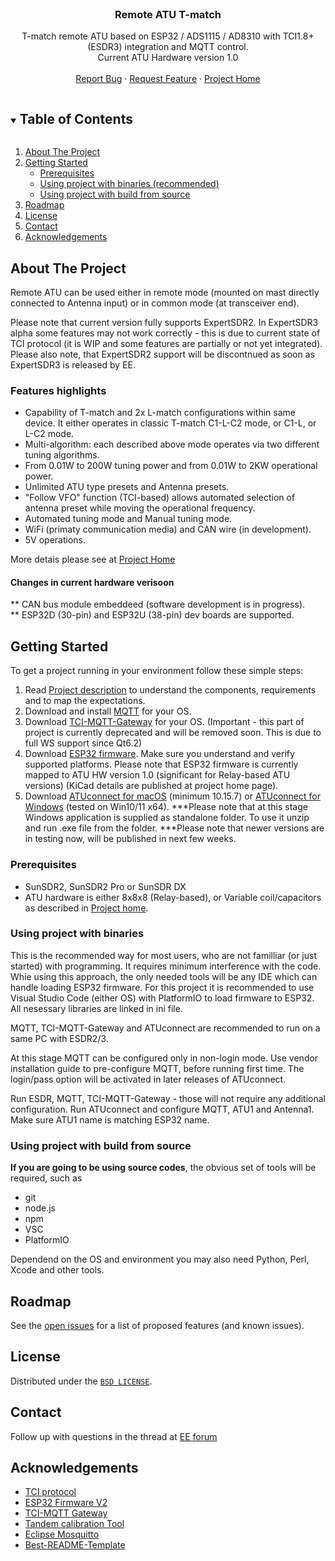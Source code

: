 <!--
***
***
***
*** 
*** readme template created from https://github.com/othneildrew/Best-README-Template
-->


<!-- PROJECT LOGO -->
<br />

  <h3 align="center">Remote ATU T-match</h3>
  <p align="center">  

  <p align="center">
    T-match remote ATU based on ESP32 / ADS1115 / AD8310 with TCI1.8+ (ESDR3) integration and MQTT control. <br />
    Current ATU Hardware version 1.0<br />
    <br />
    <a href="https://github.com/VK6NX/Remote_ATU/issues">Report Bug</a>
    ·
    <a href="https://github.com/VK6NX/Remote_ATU/issues">Request Feature</a>
    ·
    <a href="https://vk6nx.net/RATU_T_v0.5-en.html" target="_blank">Project Home</a>
  </p>
</p>
  

<!-- TABLE OF CONTENTS -->
<details open="open">
  <summary><h2 style="display: inline-block">Table of Contents</h2></summary>
  <ol>
    <li>
      <a href="#about-the-project">About The Project</a>
    </li>
    <li>
      <a href="#getting-started">Getting Started</a>
      <ul>
        <li><a href="#prerequisites">Prerequisites</a></li>
      </ul>
      <ul>
        <li><a href="#using-project-with-binaries">Using project with binaries (recommended)</a></li>
      </ul>
      <ul>
        <li><a href="#using-project-with-build-from-source">Using project with build from source</a></li>
      </ul>
    </li>
    <li><a href="#roadmap">Roadmap</a></li>
    <li><a href="#license">License</a></li>
    <li><a href="#contact">Contact</a></li>
    <li><a href="#acknowledgements">Acknowledgements</a></li>
  </ol>
</details>



<!-- ABOUT THE PROJECT -->
## About The Project

Remote ATU can be used either in remote mode (mounted on mast directly connected to Antenna input) or in common mode (at transceiver end).<br />

Please note that current version fully supports ExpertSDR2. In ExpertSDR3 alpha some features may not work correctly - this is due to current state of TCI protocol (it is WIP and some features are partially or not yet integrated). Please also note, that ExpertSDR2 support will be discontnued as soon as ExpertSDR3 is released by EE.

###  Features highlights
* Capability of T-match and 2x L-match configurations within same device. It either operates in classic T-match C1-L-C2 mode, or C1-L, or L-C2 mode.
* Multi-algorithm: each described above mode operates via two different tuning algorithms.
* From 0.01W to 200W tuning power and from 0.01W to 2KW operational power. 
* Unlimited ATU type presets and Antenna presets.
* "Follow VFO" function (TCI-based) allows automated selection of antenna preset while moving the operational frequency.
* Automated tuning mode and Manual tuning mode.
* WiFi (primaty communication media) and CAN wire (in development).
* 5V operations.

More detais please see at <a href="https://vk6nx.net/RATUv1.0-en.html" target="_blank">Project Home</a><br />

####  Changes in current hardware verisoon
** CAN bus module embeddeed (software development is in progress).<br />
** ESP32D (30-pin) and ESP32U (38-pin) dev boards are supported. 

<!-- GETTING STARTED -->
## Getting Started

To get a project running in your environment follow these simple steps:
1. Read [Project description](https://vk6nx.net/06_projects.html) to understand the components, requirements and to map the expectations.
2. Download and install [MQTT](https://mosquitto.org/) for your OS.
3. Download [TCI-MQTT-Gateway](https://github.com/dkaukov/tci-mqtt-gateway/releases/tag/v.0.1) for your OS. (Important - this part of project is currently deprecated and will be removed soon. This is due to full WS support since Qt6.2)
4. Download [ESP32 firmware](https://github.com/dkaukov/ratu-v2-esp32-firmware). Make sure you understand and verify supported platforms. Please note that ESP32 firmware is currently mapped to ATU HW version 1.0 (significant for Relay-based ATU versions) (KiCad details are published at project home page). 
5. Download [ATUconnect for macOS](https://mega.nz/file/yBx13K5Y#tBbAfUoyLWk4kNJXm96MKQzaUcxuMHGairCRVFzlkgs) (minimum 10.15.7) or [ATUconnect for Windows](https://mega.nz/file/vAgyDBAS#2wv1d2AfN-vfjV7i0eCdowJ2e-1jZt2NGiQugIcPx9M) (tested on Win10/11 x64). 
***Please note that at this stage Windows application is supplied as standalone folder. To use it unzip and run .exe file from the folder. 
***Please note that newer versions are in testing now, will be published in next few weeks. 

### Prerequisites

* SunSDR2, SunSDR2 Pro or SunSDR DX
* ATU hardware is either 8x8x8 (Relay-based), or Variable coil/capacitors as described in [Project home](https://vk6nx.net/06_projects.html).

### Using project with binaries 
This is the recommended way for most users, who are not familliar (or just started) with programming. It requires minimum interference with the code. Whie using this approach, the only needed tools will be any IDE which can handle loading ESP32 firmware. For this project it is recommended to use Visual Studio Code (either OS) with PlatformIO to load firmware to ESP32. All nesessary libraries are linked in ini file.

MQTT, TCI-MQTT-Gateway and ATUconnect are recommended to run on a same PC with ESDR2/3.

At this stage MQTT can be configured only in non-login mode. Use vendor installation guide to pre-configure MQTT, before running first time. The login/pass option will be activated in later releases of ATUconnect.

Run ESDR, MQTT, TCI-MQTT-Gateway - those will not require any additional configuration.
Run ATUconnect and configure MQTT, ATU1 and Antenna1. Make sure ATU1 name is matching ESP32 name.   

### Using project with build from source 
<b>If you are going to be using source codes</b>, the obvious set of tools will be required, such as
* git
* node.js
* npm
* VSC
* PlatformIO

Dependend on the OS and environment you may also need Python, Perl, Xcode and other tools.

<!-- ROADMAP -->
## Roadmap

See the [open issues](https://github.com/VK6NX/Remote_ATU/issues) for a list of proposed features (and known issues).

<!-- LICENSE -->
## License

Distributed under the [`BSD LICENSE`][license-url].

<!-- CONTACT -->
## Contact

Follow up with questions in the thread at [EE forum ](https://eesdr.com/en/forum-en/remote-control/8674-remote-atu-w-tci)


<!-- ACKNOWLEDGEMENTS -->
## Acknowledgements
* [TCI protocol](https://github.com/maksimus1210/TCI)
* [ESP32 Firmware V2](https://github.com/dkaukov/ratu-v2-esp32-firmware)
* [TCI-MQTT Gateway](https://github.com/dkaukov/tci-mqtt-gateway/releases/tag/v.0.1)
* [Tandem calibration Tool](https://github.com/dkaukov/log-power-meter)
* [Eclipse Mosquitto](https://mosquitto.org/)
* [Best-README-Template](https://github.com/othneildrew/Best-README-Template)

<!-- MARKDOWN LINKS & IMAGES -->
<!-- https://www.markdownguide.org/basic-syntax/#reference-style-links -->
[license-url]: https://github.com/VK6NX/Remote_ATU/blob/main/LICENSE.txt
